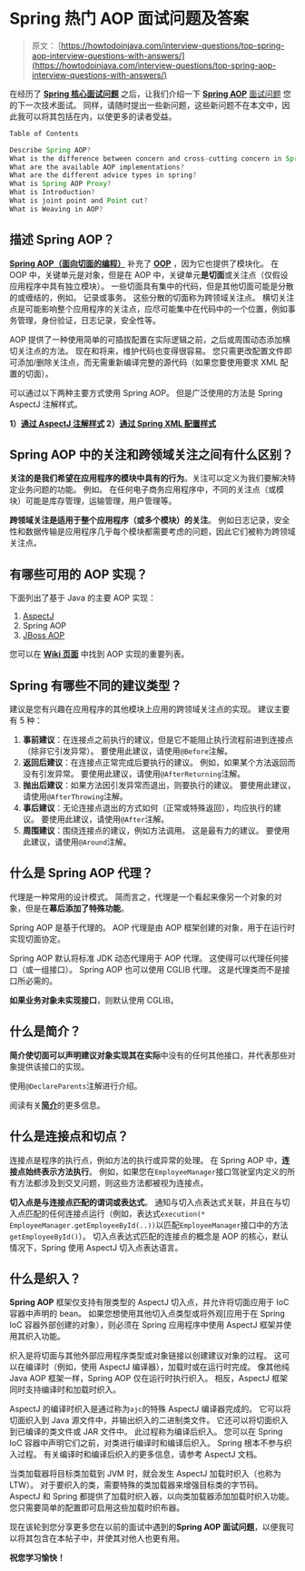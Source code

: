 # Spring 热门 AOP 面试问题及答案

> 原文： [https://howtodoinjava.com/interview-questions/top-spring-aop-interview-questions-with-answers/](https://howtodoinjava.com/interview-questions/top-spring-aop-interview-questions-with-answers/)

在经历了 [**Spring 核心面试问题**](//howtodoinjava.com/spring/spring-core/top-spring-core-interview-questions-with-answers/) 之后，让我们介绍一下 [**Spring AOP**](//howtodoinjava.com/category/frameworks/java-spring-tutorials/spring-aop/) [面试问题](//howtodoinjava.com/java-interview-questions/) 您的下一次技术面试。 同样，请随时提出一些新问题，这些新问题不在本文中，因此我可以将其包括在内，以使更多的读者受益。

```java
Table of Contents

Describe Spring AOP?
What is the difference between concern and cross-cutting concern in Spring AOP?
What are the available AOP implementations?
What are the different advice types in spring?
What is Spring AOP Proxy?
What is Introduction?
What is joint point and Point cut?
What is Weaving in AOP?
```

## 描述 Spring AOP？

[**Spring AOP（面向切面​​的编程）**](https://docs.spring.io/spring/docs/current/spring-framework-reference/html/aop.html) 补充了 [**OOP**](//howtodoinjava.com/category/object-oriented/) ，因为它也提供了模块化。 在 OOP 中，关键单元是对象，但是在 AOP 中，关键单元**是切面**或关注点（仅假设应用程序中具有独立模块）。 一些切面具有集中的代码，但是其他切面可能是分散的或缠结的，例如。 记录或事务。 这些分散的切面称为跨领域关注点。 横切关注点是可能影响整个应用程序的关注点，应尽可能集中在代码中的一个位置，例如事务管理，身份验证，日志记录，安全性等。

AOP 提供了一种使用简单的可插拔配置在实际逻辑之前，之后或周围动态添加横切关注点的方法。 现在和将来，维护代码也变得很容易。 您只需更改配置文件即可添加/删除关注点，而无需重新编译完整的源代码（如果您要使用要求 XML 配置的切面）。

可以通过以下两种主要方式使用 Spring AOP。 但是广泛使用的方法是 Spring AspectJ 注解样式。

**1）[通过 AspectJ 注解样式](//howtodoinjava.com/spring/spring-aop/spring-aop-aspectj-example-tutorial-using-annotation-config/)
2）[通过 Spring XML 配置样式](//howtodoinjava.com/spring/spring-aop/spring-aop-aspectj-xml-configuration-example/)**

## Spring AOP 中的关注和跨领域关注之间有什么区别？

**关注的是我们希望在应用程序的模块中具有的行为**。关注可以定义为我们要解决特定业务问题的功能。 例如。 在任何电子商务应用程序中，不同的关注点（或模块）可能是库存管理，运输管理，用户管理等。

**跨领域关注是适用于整个应用程序（或多个模块）的关注**。 例如日志记录，安全性和数据传输是应用程序几乎每个模块都需要考虑的问题，因此它们被称为跨领域关注点。

## 有哪些可用的 AOP 实现？

下面列出了基于 Java 的主要 AOP 实现：

1.  [AspectJ](https://eclipse.org/aspectj/)
2.  Spring AOP
3.  [JBoss AOP](http://jbossaop.jboss.org/)

您可以在 [**Wiki 页面**](https://en.wikipedia.org/wiki/Aspect-oriented_programming#Implementations) 中找到 AOP 实现的重要列表。

## Spring 有哪些不同的建议类型？

建议是您有兴趣在应用程序的其他模块上应用的跨领域关注点的实现。 建议主要有 5 种：

1.  **事前建议**：在连接点之前执行的建议，但是它不能阻止执行流程前进到连接点（除非它引发异常）。 要使用此建议，请使用`@Before`注解。
2.  **返回后建议**：在连接点正常完成后要执行的建议。 例如，如果某个方法返回而没有引发异常。 要使用此建议，请使用`@AfterReturning`注解。
3.  **抛出后建议**：如果方法因引发异常而退出，则要执行的建议。 要使用此建议，请使用`@AfterThrowing`注解。
4.  **事后建议**：无论连接点退出的方式如何（正常或特殊返回），均应执行的建议。 要使用此建议，请使用`@After`注解。
5.  **周围建议**：围绕连接点的建议，例如方法调用。 这是最有力的建议。 要使用此建议，请使用`@Around`注解。

## 什么是 Spring AOP 代理？

代理是一种常用的设计模式。 简而言之，代理是一个看起来像另一个对象的对象，但是在**幕后添加了特殊功能**。

Spring AOP 是基于代理的。 AOP 代理是由 AOP 框架创建的对象，用于在运行时实现切面协定。

Spring AOP 默认将标准 JDK 动态代理用于 AOP 代理。 这使得可以代理任何接口（或一组接口）。 Spring AOP 也可以使用 CGLIB 代理。 这是代理类而不是接口所必需的。

**如果业务对象未实现接口**，则默认使用 CGLIB。

## 什么是简介？

**简介使切面可以声明建议对象实现其在实际**中没有的任何其他接口，并代表那些对象提供该接口的实现。

使用`@DeclareParents`注解进行介绍。

阅读有关[**简介**](https://docs.spring.io/spring/docs/current/spring-framework-reference/html/aop.html#aop-introductions)的更多信息。

## 什么是连接点和切点？

连接点是程序的执行点，例如方法的执行或异常的处理。 在 Spring AOP 中，**连接点始终表示方法执行**。 例如，如果您在`EmployeeManager`接口驾驶室内定义的所有方法都涉及到交叉问题，则这些方法都被视为连接点。

**切入点是与连接点匹配的谓词或表达式**。 通知与切入点表达式关联，并且在与切入点匹配的任何连接点运行（例如，表达式`execution(* EmployeeManager.getEmployeeById(..))`以匹配`EmployeeManager`接口中的方法`getEmployeeById()`）。 切入点表达式匹配的连接点的概念是 AOP 的核心，默认情况下，Spring 使用 AspectJ 切入点表达语言。

## 什么是织入？

**Spring AOP** 框架仅支持有限类型的 AspectJ 切入点，并允许将切面应用于 IoC 容器中声明的 bean。 如果您想使用其他切入点类型或将外观[应用于在 Spring IoC 容器外部创建的对象），则必须在 Spring 应用程序中使用 AspectJ 框架并使用其织入功能。

织入是将切面与其他外部应用程序类型或对象链接以创建建议对象的过程。 这可以在编译时（例如，使用 AspectJ 编译器），加载时或在运行时完成。 像其他纯 Java AOP 框架一样，Spring AOP 仅在运行时执行织入。 相反，AspectJ 框架同时支持编译时和加载时织入。

AspectJ 的编译时织入是通过称为`ajc`的特殊 AspectJ 编译器完成的。 它可以将切面织入到 Java 源文件中，并输出织入的二进制类文件。 它还可以将切面织入到已编译的类文件或 JAR 文件中。 此过程称为编译后织入。 您可以在 Spring IoC 容器中声明它们之前，对类进行编译时和编译后织入。 Spring 根本不参与织入过程。 有关编译时和编译后织入的更多信息，请参考 AspectJ 文档。

当类加载器将目标类加载到 JVM 时，就会发生 AspectJ 加载时织入（也称为 LTW）。 对于要织入的类，需要特殊的类加载器来增强目标类的字节码。 AspectJ 和 Spring 都提供了加载时织入器，以向类加载器添加加载时织入功能。 您只需要简单的配置即可启用这些加载时织布器。

现在该轮到您分享更多您在以前的面试中遇到的**Spring AOP 面试问题**，以便我可以将其包含在本帖子中，并使其对他人也更有用。

**祝您学习愉快！**